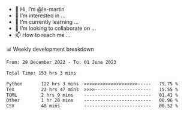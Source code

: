 - 👋 Hi, I’m @le-martin
- 👀 I’m interested in ...
- 🌱 I’m currently learning ...
- 💞️ I’m looking to collaborate on ...
- 📫 How to reach me ...

<!---
Tutorial for using WakaTime stats in GitHub profile: https://github.com/athul/waka-readme
-->

📊 Weekly development breakdown
<!--START_SECTION:waka-->

```txt
From: 29 December 2022 - To: 01 June 2023

Total Time: 153 hrs 3 mins

Python       122 hrs 3 mins  >>>>>>>>>>>>>>>>>>>>-----   79.75 %
TeX          23 hrs 47 mins  >>>>---------------------   15.55 %
TOML         2 hrs 9 mins    -------------------------   01.41 %
Other        1 hr 28 mins    -------------------------   00.96 %
CSV          48 mins         -------------------------   00.52 %
```

<!--END_SECTION:waka-->

<!---
le-martin/le-martin is a ✨ special ✨ repository because its `README.md` (this file) appears on your GitHub profile.
You can click the Preview link to take a look at your changes.
--->
